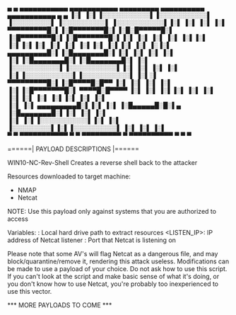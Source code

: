  ▄       ▄  ▄▄▄▄▄▄▄▄▄▄▄  ▄▄▄▄▄▄▄▄▄▄▄   ▄▄▄▄▄▄▄▄▄     ▄▄▄▄▄▄▄▄▄▄   ▄▄▄▄▄▄▄▄▄▄▄  ▄         ▄ 
▐░▌     ▐░▌▐░░░░░░░░░░░▌▐░░░░░░░░░░░▌ ▐░░░░░░░░░▌   ▐░░░░░░░░░░▌ ▐░░░░░░░░░░░▌▐░▌       ▐░▌
 ▐░▌   ▐░▌  ▀▀▀▀▀▀▀▀▀█░▌▐░█▀▀▀▀▀▀▀█░▌▐░█░█▀▀▀▀▀█░▌  ▐░█▀▀▀▀▀▀▀█░▌▐░█▀▀▀▀▀▀▀█░▌▐░▌       ▐░▌
  ▐░▌ ▐░▌            ▐░▌▐░▌       ▐░▌▐░▌▐░▌    ▐░▌  ▐░▌       ▐░▌▐░▌       ▐░▌▐░▌       ▐░▌
   ▐░▐░▌    ▄▄▄▄▄▄▄▄▄█░▌▐░█▄▄▄▄▄▄▄█░▌▐░▌ ▐░▌   ▐░▌  ▐░▌       ▐░▌▐░█▄▄▄▄▄▄▄█░▌▐░█▄▄▄▄▄▄▄█░▌
    ▐░▌    ▐░░░░░░░░░░░▌▐░░░░░░░░░░░▌▐░▌  ▐░▌  ▐░▌  ▐░▌       ▐░▌▐░░░░░░░░░░░▌▐░░░░░░░░░░░▌
   ▐░▌░▌    ▀▀▀▀▀▀▀▀▀█░▌▐░█▀▀▀▀█░█▀▀ ▐░▌   ▐░▌ ▐░▌  ▐░▌       ▐░▌▐░█▀▀▀▀▀▀▀█░▌ ▀▀▀▀█░█▀▀▀▀ 
  ▐░▌ ▐░▌            ▐░▌▐░▌     ▐░▌  ▐░▌    ▐░▌▐░▌  ▐░▌       ▐░▌▐░▌       ▐░▌     ▐░▌     
 ▐░▌   ▐░▌  ▄▄▄▄▄▄▄▄▄█░▌▐░▌      ▐░▌ ▐░█▄▄▄▄▄█░█░▌▄ ▐░█▄▄▄▄▄▄▄█░▌▐░▌       ▐░▌     ▐░▌     
▐░▌     ▐░▌▐░░░░░░░░░░░▌▐░▌       ▐░▌ ▐░░░░░░░░░▌▐░▌▐░░░░░░░░░░▌ ▐░▌       ▐░▌     ▐░▌     
 ▀       ▀  ▀▀▀▀▀▀▀▀▀▀▀  ▀         ▀   ▀▀▀▀▀▀▀▀▀  ▀  ▀▀▀▀▀▀▀▀▀▀   ▀         ▀       ▀      
                                                                                           
======| PAYLOAD DESCRIPTIONS |======

WIN10-NC-Rev-Shell
Creates a reverse shell back to the attacker

Resources downloaded to target machine:
- NMAP
- Netcat

NOTE: Use this payload only against systems that you are authorized to access

Variables:
<PATH>: Local hard drive path to extract resources
<LISTEN_IP>: IP address of Netcat listener
<PORT>: Port that Netcat is listening on
  
Please note that some AV's will flag Netcat as a dangerous file, and may block/quarantine/remove it, rendering this attack useless. Modifications can be made to use a payload of your choice. Do not ask how to use this script. If you can't look at the script and make basic sense of what it's doing, or you don't know how to use Netcat, you're probably too inexperienced to use this vector. 
  
*** MORE PAYLOADS TO COME ***
